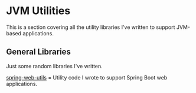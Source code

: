 # JVM Utilities

This is a section covering all the utility libraries I've written to support JVM-based applications.

## General Libraries

Just some random libraries I've written.

[spring-web-utils](https://github.com/craigmiller160/spring-web-utils) = Utility code I wrote to support Spring Boot web applications.
